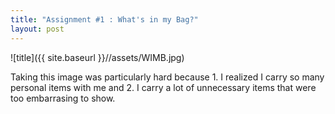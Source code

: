 ```yaml
---
title: "Assignment #1 : What's in my Bag?"
layout: post
---
```


![title]({{ site.baseurl }}//assets/WIMB.jpg)


Taking this image was particularly hard because 1. I realized I carry so many personal items with me and 2. I carry a lot of unnecessary items that were too embarrasing to show.
